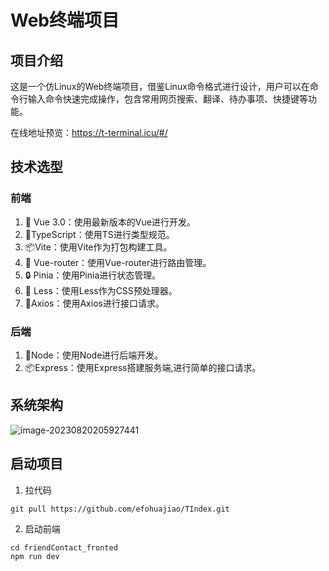 # Web终端项目

## 项目介绍

这是一个仿Linux的Web终端项目，借鉴Linux命令格式进行设计，用户可以在命令行输入命令快速完成操作，包含常用网页搜索、翻译、待办事项、快捷键等功能。

在线地址预览：https://t-terminal.icu/#/

## 技术选型

### 前端

1. 💚 Vue 3.0：使用最新版本的Vue进行开发。
2. 🧨TypeScript：使用TS进行类型规范。
3. 📦Vite：使用Vite作为打包构建工具。
4. 🧰 Vue-router：使用Vue-router进行路由管理。
5. 🔒 Pinia：使用Pinia进行状态管理。
6. 🎨 Less：使用Less作为CSS预处理器。
7. 🎄Axios：使用Axios进行接口请求。

### 后端

1. 💚Node：使用Node进行后端开发。
2. 📦Express：使用Express搭建服务端,进行简单的接口请求。

## 系统架构

![image-20230820205927441](http://cdn.t-terminal.icu/image-20230820205927441.png)

## 启动项目

1. 拉代码

```
git pull https://github.com/efohuajiao/TIndex.git
```

2. 启动前端

```
cd friendContact_fronted
npm run dev
```

## 

